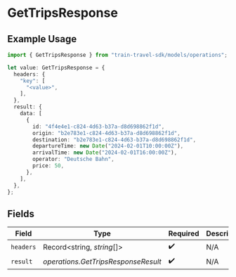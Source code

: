 # GetTripsResponse

## Example Usage

```typescript
import { GetTripsResponse } from "train-travel-sdk/models/operations";

let value: GetTripsResponse = {
  headers: {
    "key": [
      "<value>",
    ],
  },
  result: {
    data: [
      {
        id: "4f4e4e1-c824-4d63-b37a-d8d698862f1d",
        origin: "b2e783e1-c824-4d63-b37a-d8d698862f1d",
        destination: "b2e783e1-c824-4d63-b37a-d8d698862f1d",
        departureTime: new Date("2024-02-01T10:00:00Z"),
        arrivalTime: new Date("2024-02-01T16:00:00Z"),
        operator: "Deutsche Bahn",
        price: 50,
      },
    ],
  },
};
```

## Fields

| Field                               | Type                                | Required                            | Description                         |
| ----------------------------------- | ----------------------------------- | ----------------------------------- | ----------------------------------- |
| `headers`                           | Record<string, *string*[]>          | :heavy_check_mark:                  | N/A                                 |
| `result`                            | *operations.GetTripsResponseResult* | :heavy_check_mark:                  | N/A                                 |